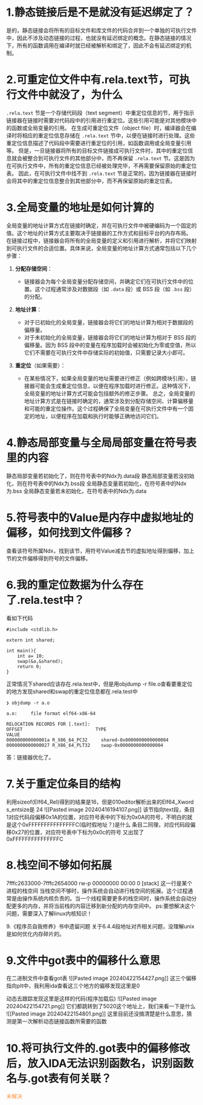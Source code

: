 # 1.静态链接后是不是就没有延迟绑定了？



是的，静态链接会将所有的目标文件和库文件的代码合并到一个单独的可执行文件中，因此不涉及动态链接的过程，也就没有延迟绑定的概念。在静态链接的情况下，所有的函数调用在编译时就已经被解析和绑定了，因此不会有延迟绑定的机制。

# 2.可重定位文件中有.rela.text节，可执行文件中就没了，为什么

`.rela.text` 节是一个存储代码段（text segment）中重定位信息的节，用于指示链接器在链接时需要对代码段中的引用进行重定位。这些引用可能是对其他模块中的函数或全局变量的引用。
在生成可重定位文件（object file）时，编译器会在编译时将相应的重定位信息存储在 `.rela.text` 节中，以便在链接时进行处理。这些重定位信息描述了代码段中需要进行重定位的引用，如函数调用或全局变量引用等。
但是，一旦链接器将所有的目标文件链接成可执行文件时，其中的重定位信息就会被整合到可执行文件的其他部分中，而不再保留 `.rela.text` 节。这是因为在可执行文件中，所有的重定位信息已经被处理完毕，不再需要保留原始的重定位表。
因此，在可执行文件中找不到 `.rela.text` 节是正常的，因为链接器在链接时会将其中的重定位信息整合到其他部分中，而不再保留原始的重定位表。

# 3.全局变量的地址是如何计算的

全局变量的地址计算方式在链接时确定，并在可执行文件中被硬编码为一个固定的值。这个地址的计算方式主要取决于链接器的工作方式和目标平台的内存布局。
在链接过程中，链接器会将所有的全局变量的定义和引用进行解析，并将它们映射到可执行文件的合适位置。具体来说，全局变量的地址计算方式通常包括以下几个步骤：

1. **分配存储空间**：

    - 链接器会为每个全局变量分配存储空间，并确定它们在可执行文件中的位置。这个过程通常涉及对数据段（如 `.data` 段）或 BSS 段（如 `.bss` 段）的分配。

2. **地址计算**：
    - 对于已初始化的全局变量，链接器会将它们的地址计算为相对于数据段的偏移量。
    - 对于未初始化的全局变量，链接器会将它们的地址计算为相对于 BSS 段的偏移量。因为 BSS 段中的变量在程序加载时会被初始化为零或空值，所以它们不需要在可执行文件中存储实际的初始值，只需要记录大小即可。
  
3. **重定位**（如果需要）：
    - 在某些情况下，如果全局变量的地址需要进行修正（例如跨模块引用），链接器可能会生成重定位信息，以便在程序加载时进行修正。这种情况下，全局变量的地址计算方式可能会包括额外的修正步骤。
	总之，全局变量的地址计算方式是在链接时确定的，通常涉及到分配存储空间、计算偏移量和可能的重定位操作。这个过程确保了全局变量在可执行文件中有一个固定的地址，以便程序在加载和执行时能够正确地访问它们。

# 4.静态局部变量与全局局部变量在符号表里的内容

静态局部变量若初始化了，则在符号表中的Ndx为.data段
静态局部变量若没初始化，则在符号表中的Ndx为.bss段
全局静态变量若初始化，在符号表中的Ndx为.bss
全局静态变量若未初始化，在符号表中的Ndx为.data

# 5.符号表中的Value是内存中虚拟地址的偏移，如何找到文件偏移？

查看该符号所属Ndx，找到该节，用符号Value减去节的虚拟地址得到偏移，加上节的文件偏移得到符号的文件偏移。


# 6.我的重定位数据为什么存在了.rela.test中？

看如下代码

```cpp{.line-numbers}
#include <stdlib.h>

extern int shared;
  
int main(){
    int a= 10;
    swap(&a,&shared);  
    return 0;
}
```

正常情况下shared应该存在.rela.test中，但是用objdump -r file.o查看要重定位的地方发现shared和swap的重定位信息都在.rela.test中

```bash{.line-numbers}
❯ objdump -r a.o               

a.o:     file format elf64-x86-64             

RELOCATION RECORDS FOR [.text]:                                                                    
OFFSET                           TYPE                                 VALUE                                                                  
000000000000001a R_X86_64_PC32     shared-0x0000000000000004                                                  
0000000000000027 R_X86_64_PLT32    swap-0x0000000000000004   
```

答：链接器优化了。

# 7.关于重定位条目的结构

利用sizeof(Elf64_Rel)得到的结果是16，但是010editor解析出来的Elf64_Xword s_entsize是 24 
![[Pasted image 20240416194107.png]]
该节指向text段，条目1对应代码段偏移0x1A的位置，对应符号表中的下标为0x0A的符号，不明白的就是这个0xFFFFFFFFFFFFFFFC(临时假地址？)是什么
条目二同理，对应代码段偏移0x27的位置，对应符号表中下标为0x0c的符号
又出现了0xFFFFFFFFFFFFFFFC

# 8.栈空间不够如何拓展

7fffc2633000-7fffc2654000 rw-p 00000000 00:00 0 [stack] 这一行是某个进程的栈空间
当栈空间不够时，操作系统会自动进行栈空间的拓展。这个过程通常是由操作系统内核负责的。当一个线程需要更多的栈空间时，操作系统会自动分配更多的内存，并将当前栈的内容迁移到新分配的内存空间中。
ps:要想解决这个问题，需要深入了解linux内核知识！

9.《程序员自我修养》书中遗留问题
关于6.4.4段地址对齐相关问题，没理解unix是如何优化内存碎片的。

# 9.文件中got表中的偏移什么意思

在二进制文件中查看got表
![[Pasted image 20240422154427.png]]
这三个偏移指向plt中，我利用ida查看这三个地方的偏移发现这里是0

动态去跟踪发现这里是这样的代码(程序加载后)
![[Pasted image 20240422154721.png]]
它们都跳转到了5020这个地址上，我们来看一下是什么
![[Pasted image 20240422154801.png]]
这里目前还没搞清楚是什么意思，猜测是第一次解析动态链接函数所需要的函数

# 10.将可执行文件的.got表中的偏移修改后，放入IDA无法识别函数名，识别函数名与.got表有何关联？

<font color="#f79646">未解决</font>
